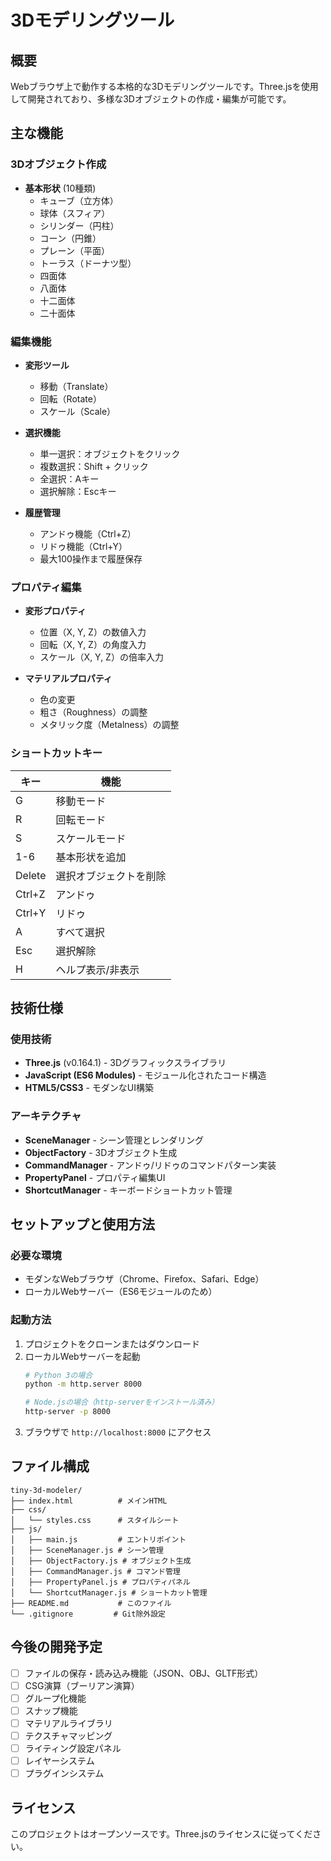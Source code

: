 # 3Dモデリングツール

## 概要
Webブラウザ上で動作する本格的な3Dモデリングツールです。Three.jsを使用して開発されており、多様な3Dオブジェクトの作成・編集が可能です。

## 主な機能

### 3Dオブジェクト作成
- **基本形状** (10種類)
  - キューブ（立方体）
  - 球体（スフィア）
  - シリンダー（円柱）
  - コーン（円錐）
  - プレーン（平面）
  - トーラス（ドーナツ型）
  - 四面体
  - 八面体
  - 十二面体
  - 二十面体

### 編集機能
- **変形ツール**
  - 移動（Translate）
  - 回転（Rotate）
  - スケール（Scale）
  
- **選択機能**
  - 単一選択：オブジェクトをクリック
  - 複数選択：Shift + クリック
  - 全選択：Aキー
  - 選択解除：Escキー
  
- **履歴管理**
  - アンドゥ機能（Ctrl+Z）
  - リドゥ機能（Ctrl+Y）
  - 最大100操作まで履歴保存

### プロパティ編集
- **変形プロパティ**
  - 位置（X, Y, Z）の数値入力
  - 回転（X, Y, Z）の角度入力
  - スケール（X, Y, Z）の倍率入力
  
- **マテリアルプロパティ**
  - 色の変更
  - 粗さ（Roughness）の調整
  - メタリック度（Metalness）の調整

### ショートカットキー
| キー | 機能 |
|------|------|
| G | 移動モード |
| R | 回転モード |
| S | スケールモード |
| 1-6 | 基本形状を追加 |
| Delete | 選択オブジェクトを削除 |
| Ctrl+Z | アンドゥ |
| Ctrl+Y | リドゥ |
| A | すべて選択 |
| Esc | 選択解除 |
| H | ヘルプ表示/非表示 |

## 技術仕様

### 使用技術
- **Three.js** (v0.164.1) - 3Dグラフィックスライブラリ
- **JavaScript (ES6 Modules)** - モジュール化されたコード構造
- **HTML5/CSS3** - モダンなUI構築

### アーキテクチャ
- **SceneManager** - シーン管理とレンダリング
- **ObjectFactory** - 3Dオブジェクト生成
- **CommandManager** - アンドゥ/リドゥのコマンドパターン実装
- **PropertyPanel** - プロパティ編集UI
- **ShortcutManager** - キーボードショートカット管理

## セットアップと使用方法

### 必要な環境
- モダンなWebブラウザ（Chrome、Firefox、Safari、Edge）
- ローカルWebサーバー（ES6モジュールのため）

### 起動方法
1. プロジェクトをクローンまたはダウンロード
2. ローカルWebサーバーを起動
   ```bash
   # Python 3の場合
   python -m http.server 8000
   
   # Node.jsの場合（http-serverをインストール済み）
   http-server -p 8000
   ```
3. ブラウザで `http://localhost:8000` にアクセス

## ファイル構成
```
tiny-3d-modeler/
├── index.html          # メインHTML
├── css/
│   └── styles.css      # スタイルシート
├── js/
│   ├── main.js         # エントリポイント
│   ├── SceneManager.js # シーン管理
│   ├── ObjectFactory.js # オブジェクト生成
│   ├── CommandManager.js # コマンド管理
│   ├── PropertyPanel.js # プロパティパネル
│   └── ShortcutManager.js # ショートカット管理
├── README.md           # このファイル
└── .gitignore         # Git除外設定
```

## 今後の開発予定
- [ ] ファイルの保存・読み込み機能（JSON、OBJ、GLTF形式）
- [ ] CSG演算（ブーリアン演算）
- [ ] グループ化機能
- [ ] スナップ機能
- [ ] マテリアルライブラリ
- [ ] テクスチャマッピング
- [ ] ライティング設定パネル
- [ ] レイヤーシステム
- [ ] プラグインシステム

## ライセンス
このプロジェクトはオープンソースです。Three.jsのライセンスに従ってください。